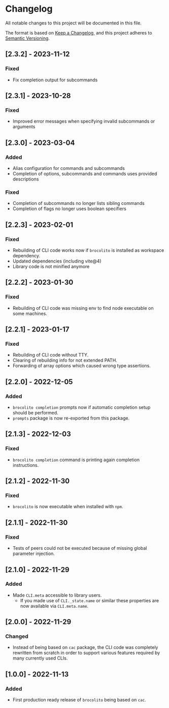 # Changelog
All notable changes to this project will be documented in this file.

The format is based on [Keep a Changelog](https://keepachangelog.com/en/1.0.0/),
and this project adheres to [Semantic Versioning](https://semver.org/spec/v2.0.0.html).

## [2.3.2] - 2023-11-12

### Fixed
- Fix completion output for subcommands

## [2.3.1] - 2023-10-28

### Fixed
- Improved error messages when specifying invalid subcommands or arguments

## [2.3.0] - 2023-03-04
### Added
- Alias configuration for commands and subcommands
- Completion of options, subcommands and commands uses provided descriptions

### Fixed
- Completion of subcommands no longer lists sibling commands
- Completion of flags no longer uses boolean specifiers

## [2.2.3] - 2023-02-01
### Fixed
- Rebuilding of CLI code works now if `brocolito` is installed as workspace dependency.
- Updated dependencies (including vite@4)
- Library code is not minified anymore

## [2.2.2] - 2023-01-30
### Fixed
- Rebuilding of CLI code was missing env to find node executable on some machines.

## [2.2.1] - 2023-01-17
### Fixed
- Rebuilding of CLI code without TTY.
- Clearing of rebuilding info for not extended PATH.
- Forwarding of array options which caused wrong type assertions. 

## [2.2.0] - 2022-12-05
### Added
- `brocolito completion` prompts now if automatic completion setup should be performed.
- `prompts` package is now re-exported from this package.

## [2.1.3] - 2022-12-03
### Fixed
- `brocolito completion` command is printing again completion instructions.

## [2.1.2] - 2022-11-30
### Fixed
- `brocolito` is now executable when installed with `npm`.

## [2.1.1] - 2022-11-30
### Fixed
- Tests of peers could not be executed because of missing global parameter injection.

## [2.1.0] - 2022-11-29
### Added
- Made `CLI.meta` accessible to library users.
  - If you made use of `CLI._state.name` or similar these properties are now available via
    `CLI.meta.name`.

## [2.0.0] - 2022-11-29
### Changed
- Instead of being based on `cac` package, the CLI code was completely rewritten from scratch
  in order to support various features required by many currently used CLIs.

## [1.0.0] - 2022-11-13
### Added
- First production ready release of `brocolito` being based on `cac`.
